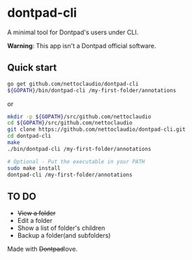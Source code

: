 # dontpad-cli

A minimal tool for Dontpad's users under CLI.

**Warning**: This app isn't a Dontpad official software.

## Quick start

```bash
go get github.com/nettoclaudio/dontpad-cli
${GOPATH}/bin/dontpad-cli /my-first-folder/annotations
```

or

```bash
mkdir -p ${GOPATH}/src/github.com/nettoclaudio
cd ${GOPATH}/src/github.com/nettoclaudio
git clone https://github.com/nettoclaudio/dontpad-cli.git
cd dontpad-cli
make
./bin/dontpad-cli /my-first-folder/annotations

# Optional - Put the executable in your PATH
sudo make install
dontpad-cli /my-first-folder/annotations
```
## TO DO

+ ~~View a folder~~
+ Edit a folder
+ Show a list of folder's children
+ Backup a folder(and subfolders)

Made with ~~Dontpad~~love.
